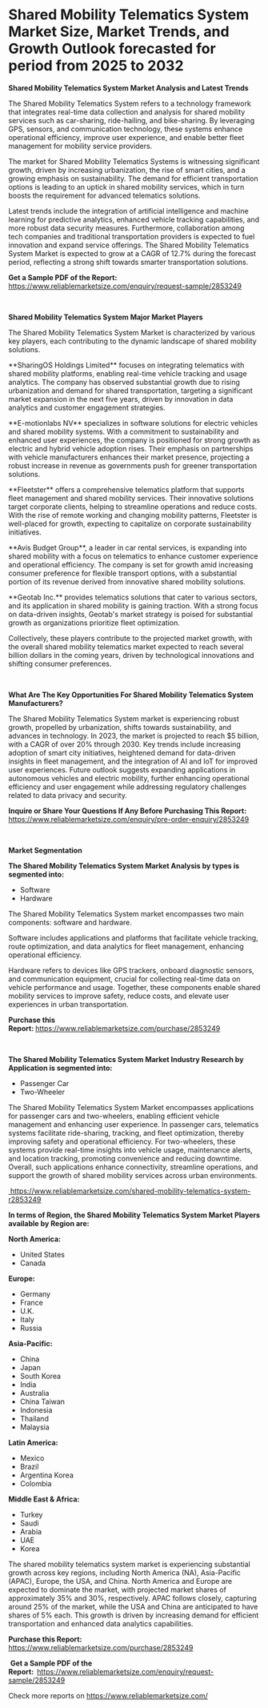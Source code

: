 <p><h1>Shared Mobility Telematics System Market Size, Market Trends, and Growth Outlook forecasted for period from 2025 to 2032</h1></p><p><strong>Shared Mobility Telematics System Market Analysis and Latest Trends</strong></p>
<p><p>The Shared Mobility Telematics System refers to a technology framework that integrates real-time data collection and analysis for shared mobility services such as car-sharing, ride-hailing, and bike-sharing. By leveraging GPS, sensors, and communication technology, these systems enhance operational efficiency, improve user experience, and enable better fleet management for mobility service providers.</p><p>The market for Shared Mobility Telematics Systems is witnessing significant growth, driven by increasing urbanization, the rise of smart cities, and a growing emphasis on sustainability. The demand for efficient transportation options is leading to an uptick in shared mobility services, which in turn boosts the requirement for advanced telematics solutions. </p><p>Latest trends include the integration of artificial intelligence and machine learning for predictive analytics, enhanced vehicle tracking capabilities, and more robust data security measures. Furthermore, collaboration among tech companies and traditional transportation providers is expected to fuel innovation and expand service offerings. The Shared Mobility Telematics System Market is expected to grow at a CAGR of 12.7% during the forecast period, reflecting a strong shift towards smarter transportation solutions.</p></p>
<p><strong>Get a Sample PDF of the Report:&nbsp;</strong> <a href="https://www.reliablemarketsize.com/enquiry/request-sample/2853249?utm_campaign=2634&utm_medium=2&utm_source=Github&utm_content=ia&utm_term=11032025&utm_id=shared-mobility-telematics-system">https://www.reliablemarketsize.com/enquiry/request-sample/2853249</a></p>
<p>&nbsp;</p>
<p><strong>Shared Mobility Telematics System Major Market Players</strong></p>
<p><p>The Shared Mobility Telematics System Market is characterized by various key players, each contributing to the dynamic landscape of shared mobility solutions. </p><p>**SharingOS Holdings Limited** focuses on integrating telematics with shared mobility platforms, enabling real-time vehicle tracking and usage analytics. The company has observed substantial growth due to rising urbanization and demand for shared transportation, targeting a significant market expansion in the next five years, driven by innovation in data analytics and customer engagement strategies.</p><p>**E-motionlabs NV** specializes in software solutions for electric vehicles and shared mobility systems. With a commitment to sustainability and enhanced user experiences, the company is positioned for strong growth as electric and hybrid vehicle adoption rises. Their emphasis on partnerships with vehicle manufacturers enhances their market presence, projecting a robust increase in revenue as governments push for greener transportation solutions.</p><p>**Fleetster** offers a comprehensive telematics platform that supports fleet management and shared mobility services. Their innovative solutions target corporate clients, helping to streamline operations and reduce costs. With the rise of remote working and changing mobility patterns, Fleetster is well-placed for growth, expecting to capitalize on corporate sustainability initiatives.</p><p>**Avis Budget Group**, a leader in car rental services, is expanding into shared mobility with a focus on telematics to enhance customer experience and operational efficiency. The company is set for growth amid increasing consumer preference for flexible transport options, with a substantial portion of its revenue derived from innovative shared mobility solutions.</p><p>**Geotab Inc.** provides telematics solutions that cater to various sectors, and its application in shared mobility is gaining traction. With a strong focus on data-driven insights, Geotab's market strategy is poised for substantial growth as organizations prioritize fleet optimization. </p><p>Collectively, these players contribute to the projected market growth, with the overall shared mobility telematics market expected to reach several billion dollars in the coming years, driven by technological innovations and shifting consumer preferences.</p></p>
<p>&nbsp;</p>
<p><strong>What Are The Key Opportunities For Shared Mobility Telematics System Manufacturers?</strong></p>
<p><p>The Shared Mobility Telematics System market is experiencing robust growth, propelled by urbanization, shifts towards sustainability, and advances in technology. In 2023, the market is projected to reach $5 billion, with a CAGR of over 20% through 2030. Key trends include increasing adoption of smart city initiatives, heightened demand for data-driven insights in fleet management, and the integration of AI and IoT for improved user experiences. Future outlook suggests expanding applications in autonomous vehicles and electric mobility, further enhancing operational efficiency and user engagement while addressing regulatory challenges related to data privacy and security.</p></p>
<p><strong>Inquire or Share Your Questions If Any Before Purchasing This Report:</strong> <a href="https://www.reliablemarketsize.com/enquiry/pre-order-enquiry/2853249?utm_campaign=2634&utm_medium=2&utm_source=Github&utm_content=ia&utm_term=11032025&utm_id=shared-mobility-telematics-system">https://www.reliablemarketsize.com/enquiry/pre-order-enquiry/2853249</a></p>
<p>&nbsp;</p>
<p><strong>Market Segmentation</strong></p>
<p><strong>The Shared Mobility Telematics System Market Analysis by types is segmented into:</strong></p>
<p><ul><li>Software</li><li>Hardware</li></ul></p>
<p><p>The Shared Mobility Telematics System market encompasses two main components: software and hardware. </p><p>Software includes applications and platforms that facilitate vehicle tracking, route optimization, and data analytics for fleet management, enhancing operational efficiency. </p><p>Hardware refers to devices like GPS trackers, onboard diagnostic sensors, and communication equipment, crucial for collecting real-time data on vehicle performance and usage. Together, these components enable shared mobility services to improve safety, reduce costs, and elevate user experiences in urban transportation.</p></p>
<p><strong>Purchase this Report:&nbsp;</strong><a href="https://www.reliablemarketsize.com/purchase/2853249?utm_campaign=2634&utm_medium=2&utm_source=Github&utm_content=ia&utm_term=11032025&utm_id=shared-mobility-telematics-system">https://www.reliablemarketsize.com/purchase/2853249</a></p>
<p>&nbsp;</p>
<p><strong>The Shared Mobility Telematics System Market Industry Research by Application is segmented into:</strong></p>
<p><ul><li>Passenger Car</li><li>Two-Wheeler</li></ul></p>
<p><p>The Shared Mobility Telematics System Market encompasses applications for passenger cars and two-wheelers, enabling efficient vehicle management and enhancing user experience. In passenger cars, telematics systems facilitate ride-sharing, tracking, and fleet optimization, thereby improving safety and operational efficiency. For two-wheelers, these systems provide real-time insights into vehicle usage, maintenance alerts, and location tracking, promoting convenience and reducing downtime. Overall, such applications enhance connectivity, streamline operations, and support the growth of shared mobility services across urban environments.</p></p>
<p><a href="https://www.reliablemarketsize.com/shared-mobility-telematics-system-r2853249?utm_campaign=2634&utm_medium=2&utm_source=Github&utm_content=ia&utm_term=11032025&utm_id=shared-mobility-telematics-system">&nbsp;https://www.reliablemarketsize.com/shared-mobility-telematics-system-r2853249</a></p>
<p><strong>In terms of Region, the Shared Mobility Telematics System Market Players available by Region are:</strong></p>
<p>
    <p> <strong> North America: </strong>
        <ul>
            <li>United States</li>
            <li>Canada</li>
        </ul>
        </p> 
    <p> <strong> Europe: </strong>
        <ul>
            <li>Germany</li>
            <li>France</li>
            <li>U.K.</li>
            <li>Italy</li>
            <li>Russia</li>
        </ul>
        </p> 
    <p> <strong> Asia-Pacific: </strong>
        <ul>
            <li>China</li>
            <li>Japan</li>
            <li>South Korea</li>
            <li>India</li>
            <li>Australia</li>
            <li>China Taiwan</li>
            <li>Indonesia</li>
            <li>Thailand</li>
            <li>Malaysia</li>
        </ul>
        </p> 
    <p> <strong> Latin America: </strong>
        <ul>
            <li>Mexico</li>
            <li>Brazil</li>
            <li>Argentina Korea</li>
            <li>Colombia</li>
        </ul>
        </p> 
    <p> <strong> Middle East & Africa: </strong>
        <ul>
            <li>Turkey</li>
            <li>Saudi</li>
            <li>Arabia</li>
            <li>UAE</li>
            <li>Korea</li>
        </ul>
    </p>
    </p>
<p><p>The shared mobility telematics system market is experiencing substantial growth across key regions, including North America (NA), Asia-Pacific (APAC), Europe, the USA, and China. North America and Europe are expected to dominate the market, with projected market shares of approximately 35% and 30%, respectively. APAC follows closely, capturing around 25% of the market, while the USA and China are anticipated to have shares of 5% each. This growth is driven by increasing demand for efficient transportation and enhanced data analytics capabilities.</p></p>
<p><strong>Purchase this Report: </strong><a href="https://www.reliablemarketsize.com/purchase/2853249?utm_campaign=2634&utm_medium=2&utm_source=Github&utm_content=ia&utm_term=11032025&utm_id=shared-mobility-telematics-system">https://www.reliablemarketsize.com/purchase/2853249</a></p>
<p>&nbsp;<strong>Get a Sample PDF of the Report:&nbsp;&nbsp;</strong><a href="https://www.reliablemarketsize.com/enquiry/request-sample/2853249?utm_campaign=2634&utm_medium=2&utm_source=Github&utm_content=ia&utm_term=11032025&utm_id=shared-mobility-telematics-system">https://www.reliablemarketsize.com/enquiry/request-sample/2853249</a></p>
<p><strong></strong></p>
<p>Check more reports on <a href="https://www.reliablemarketsize.com/?utm_campaign=2634&utm_medium=2&utm_source=Github&utm_content=ia&utm_term=11032025&utm_id=shared-mobility-telematics-system">https://www.reliablemarketsize.com/</a></p>